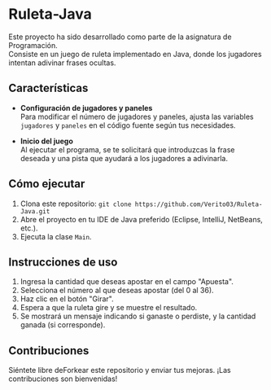 # Ruleta-Java

Este proyecto ha sido desarrollado como parte de la asignatura de Programación.<br>
Consiste en un juego de ruleta implementado en Java, donde los jugadores intentan adivinar frases ocultas.

## Características

- **Configuración de jugadores y paneles**  
  Para modificar el número de jugadores y paneles, ajusta las variables `jugadores` y `paneles` en el código fuente según tus necesidades.

- **Inicio del juego**  
  Al ejecutar el programa, se te solicitará que introduzcas la frase deseada y una pista que ayudará a los jugadores a adivinarla.


## Cómo ejecutar

1. Clona este repositorio: `git clone https://github.com/Verito03/Ruleta-Java.git`
2. Abre el proyecto en tu IDE de Java preferido (Eclipse, IntelliJ, NetBeans, etc.).
3. Ejecuta la clase `Main`.

## Instrucciones de uso

1. Ingresa la cantidad que deseas apostar en el campo "Apuesta".
2. Selecciona el número al que deseas apostar (del 0 al 36).
3. Haz clic en el botón "Girar".
4. Espera a que la ruleta gire y se muestre el resultado.
5. Se mostrará un mensaje indicando si ganaste o perdiste, y la cantidad ganada (si corresponde).


## Contribuciones

Siéntete libre deForkear este repositorio y enviar tus mejoras. ¡Las contribuciones son bienvenidas!
